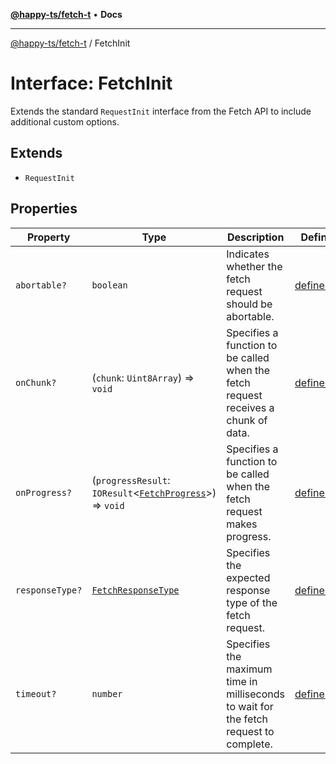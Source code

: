 [**@happy-ts/fetch-t**](../README.md) • **Docs**

***

[@happy-ts/fetch-t](../README.md) / FetchInit

# Interface: FetchInit

Extends the standard `RequestInit` interface from the Fetch API to include additional custom options.

## Extends

- `RequestInit`

## Properties

| Property | Type | Description | Defined in |
| ------ | ------ | ------ | ------ |
| `abortable?` | `boolean` | Indicates whether the fetch request should be abortable. | [defines.ts:62](https://github.com/JiangJie/fetch-t/blob/2e206031a806329279bb68d7ae74aa44f812eb58/src/fetch/defines.ts#L62) |
| `onChunk?` | (`chunk`: `Uint8Array`) => `void` | Specifies a function to be called when the fetch request receives a chunk of data. | [defines.ts:84](https://github.com/JiangJie/fetch-t/blob/2e206031a806329279bb68d7ae74aa44f812eb58/src/fetch/defines.ts#L84) |
| `onProgress?` | (`progressResult`: `IOResult`\<[`FetchProgress`](FetchProgress.md)\>) => `void` | Specifies a function to be called when the fetch request makes progress. | [defines.ts:78](https://github.com/JiangJie/fetch-t/blob/2e206031a806329279bb68d7ae74aa44f812eb58/src/fetch/defines.ts#L78) |
| `responseType?` | [`FetchResponseType`](../type-aliases/FetchResponseType.md) | Specifies the expected response type of the fetch request. | [defines.ts:67](https://github.com/JiangJie/fetch-t/blob/2e206031a806329279bb68d7ae74aa44f812eb58/src/fetch/defines.ts#L67) |
| `timeout?` | `number` | Specifies the maximum time in milliseconds to wait for the fetch request to complete. | [defines.ts:72](https://github.com/JiangJie/fetch-t/blob/2e206031a806329279bb68d7ae74aa44f812eb58/src/fetch/defines.ts#L72) |
